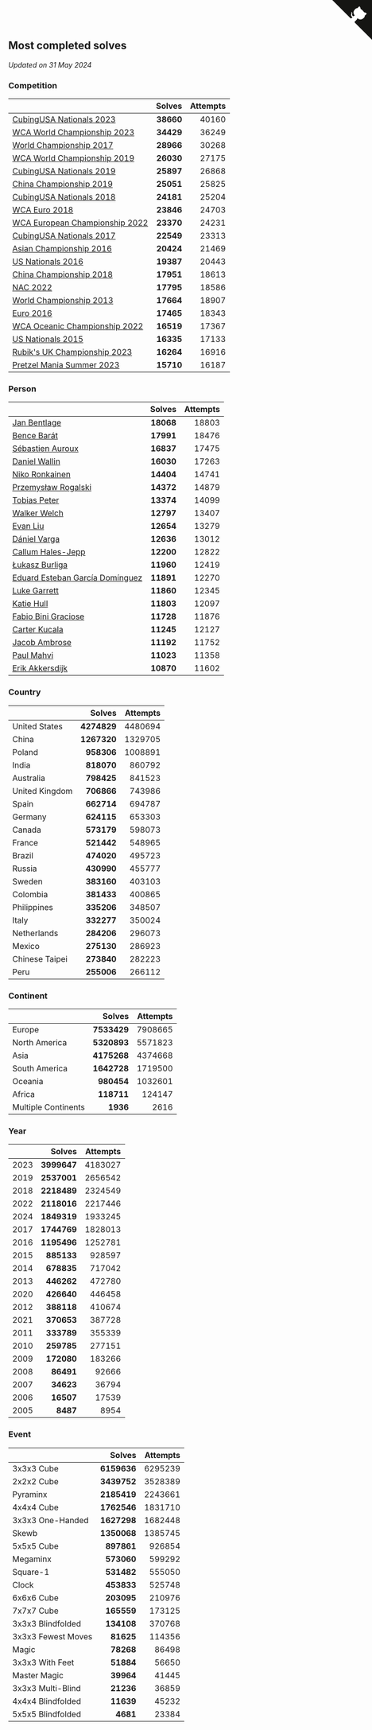 ## Most completed solves

*Updated on 31 May 2024*


### Competition

|  | Solves | Attempts |
| :--- | ---: | ---: |
| [CubingUSA Nationals 2023](https://www.worldcubeassociation.org/competitions/CubingUSANationals2023) | **38660** | 40160 |
| [WCA World Championship 2023](https://www.worldcubeassociation.org/competitions/WC2023) | **34429** | 36249 |
| [World Championship 2017](https://www.worldcubeassociation.org/competitions/WC2017) | **28966** | 30268 |
| [WCA World Championship 2019](https://www.worldcubeassociation.org/competitions/WC2019) | **26030** | 27175 |
| [CubingUSA Nationals 2019](https://www.worldcubeassociation.org/competitions/CubingUSANationals2019) | **25897** | 26868 |
| [China Championship 2019](https://www.worldcubeassociation.org/competitions/ChinaChampionship2019) | **25051** | 25825 |
| [CubingUSA Nationals 2018](https://www.worldcubeassociation.org/competitions/CubingUSANationals2018) | **24181** | 25204 |
| [WCA Euro 2018](https://www.worldcubeassociation.org/competitions/Euro2018) | **23846** | 24703 |
| [WCA European Championship 2022](https://www.worldcubeassociation.org/competitions/Euro2022) | **23370** | 24231 |
| [CubingUSA Nationals 2017](https://www.worldcubeassociation.org/competitions/CubingUSANationals2017) | **22549** | 23313 |
| [Asian Championship 2016](https://www.worldcubeassociation.org/competitions/AsianChampionship2016) | **20424** | 21469 |
| [US Nationals 2016](https://www.worldcubeassociation.org/competitions/USNationals2016) | **19387** | 20443 |
| [China Championship 2018](https://www.worldcubeassociation.org/competitions/ChinaChampionship2018) | **17951** | 18613 |
| [NAC 2022](https://www.worldcubeassociation.org/competitions/NAC2022) | **17795** | 18586 |
| [World Championship 2013](https://www.worldcubeassociation.org/competitions/WC2013) | **17664** | 18907 |
| [Euro 2016](https://www.worldcubeassociation.org/competitions/Euro2016) | **17465** | 18343 |
| [WCA Oceanic Championship 2022](https://www.worldcubeassociation.org/competitions/OC2022) | **16519** | 17367 |
| [US Nationals 2015](https://www.worldcubeassociation.org/competitions/USNationals2015) | **16335** | 17133 |
| [Rubik's UK Championship 2023](https://www.worldcubeassociation.org/competitions/RubiksUKChampionship2023) | **16264** | 16916 |
| [Pretzel Mania Summer 2023](https://www.worldcubeassociation.org/competitions/PretzelManiaSummer2023) | **15710** | 16187 |

### Person

|  | Solves | Attempts |
| :--- | ---: | ---: |
| [Jan Bentlage](https://www.worldcubeassociation.org/persons/2010BENT01) | **18068** | 18803 |
| [Bence Barát](https://www.worldcubeassociation.org/persons/2008BARA01) | **17991** | 18476 |
| [Sébastien Auroux](https://www.worldcubeassociation.org/persons/2008AURO01) | **16837** | 17475 |
| [Daniel Wallin](https://www.worldcubeassociation.org/persons/2013WALL03) | **16030** | 17263 |
| [Niko Ronkainen](https://www.worldcubeassociation.org/persons/2010RONK01) | **14404** | 14741 |
| [Przemysław Rogalski](https://www.worldcubeassociation.org/persons/2013ROGA02) | **14372** | 14879 |
| [Tobias Peter](https://www.worldcubeassociation.org/persons/2014PETE03) | **13374** | 14099 |
| [Walker Welch](https://www.worldcubeassociation.org/persons/2011WELC01) | **12797** | 13407 |
| [Evan Liu](https://www.worldcubeassociation.org/persons/2009LIUE01) | **12654** | 13279 |
| [Dániel Varga](https://www.worldcubeassociation.org/persons/2008VARG01) | **12636** | 13012 |
| [Callum Hales-Jepp](https://www.worldcubeassociation.org/persons/2012HALE01) | **12200** | 12822 |
| [Łukasz Burliga](https://www.worldcubeassociation.org/persons/2013BURL01) | **11960** | 12419 |
| [Eduard Esteban García Domínguez](https://www.worldcubeassociation.org/persons/2011EDUA01) | **11891** | 12270 |
| [Luke Garrett](https://www.worldcubeassociation.org/persons/2017GARR05) | **11860** | 12345 |
| [Katie Hull](https://www.worldcubeassociation.org/persons/2010HULL01) | **11803** | 12097 |
| [Fabio Bini Graciose](https://www.worldcubeassociation.org/persons/2010GRAC02) | **11728** | 11876 |
| [Carter Kucala](https://www.worldcubeassociation.org/persons/2015KUCA01) | **11245** | 12127 |
| [Jacob Ambrose](https://www.worldcubeassociation.org/persons/2010AMBR01) | **11192** | 11752 |
| [Paul Mahvi](https://www.worldcubeassociation.org/persons/2012MAHV01) | **11023** | 11358 |
| [Erik Akkersdijk](https://www.worldcubeassociation.org/persons/2005AKKE01) | **10870** | 11602 |

### Country

|  | Solves | Attempts |
| :--- | ---: | ---: |
| United States | **4274829** | 4480694 |
| China | **1267320** | 1329705 |
| Poland | **958306** | 1008891 |
| India | **818070** | 860792 |
| Australia | **798425** | 841523 |
| United Kingdom | **706866** | 743986 |
| Spain | **662714** | 694787 |
| Germany | **624115** | 653303 |
| Canada | **573179** | 598073 |
| France | **521442** | 548965 |
| Brazil | **474020** | 495723 |
| Russia | **430990** | 455777 |
| Sweden | **383160** | 403103 |
| Colombia | **381433** | 400865 |
| Philippines | **335206** | 348507 |
| Italy | **332277** | 350024 |
| Netherlands | **284206** | 296073 |
| Mexico | **275130** | 286923 |
| Chinese Taipei | **273840** | 282223 |
| Peru | **255006** | 266112 |

### Continent

|  | Solves | Attempts |
| :--- | ---: | ---: |
| Europe | **7533429** | 7908665 |
| North America | **5320893** | 5571823 |
| Asia | **4175268** | 4374668 |
| South America | **1642728** | 1719500 |
| Oceania | **980454** | 1032601 |
| Africa | **118711** | 124147 |
| Multiple Continents | **1936** | 2616 |

### Year

|  | Solves | Attempts |
| :--- | ---: | ---: |
| 2023 | **3999647** | 4183027 |
| 2019 | **2537001** | 2656542 |
| 2018 | **2218489** | 2324549 |
| 2022 | **2118016** | 2217446 |
| 2024 | **1849319** | 1933245 |
| 2017 | **1744769** | 1828013 |
| 2016 | **1195496** | 1252781 |
| 2015 | **885133** | 928597 |
| 2014 | **678835** | 717042 |
| 2013 | **446262** | 472780 |
| 2020 | **426640** | 446458 |
| 2012 | **388118** | 410674 |
| 2021 | **370653** | 387728 |
| 2011 | **333789** | 355339 |
| 2010 | **259785** | 277151 |
| 2009 | **172080** | 183266 |
| 2008 | **86491** | 92666 |
| 2007 | **34623** | 36794 |
| 2006 | **16507** | 17539 |
| 2005 | **8487** | 8954 |

### Event

|  | Solves | Attempts |
| :--- | ---: | ---: |
| 3x3x3 Cube | **6159636** | 6295239 |
| 2x2x2 Cube | **3439752** | 3528389 |
| Pyraminx | **2185419** | 2243661 |
| 4x4x4 Cube | **1762546** | 1831710 |
| 3x3x3 One-Handed | **1627298** | 1682448 |
| Skewb | **1350068** | 1385745 |
| 5x5x5 Cube | **897861** | 926854 |
| Megaminx | **573060** | 599292 |
| Square-1 | **531482** | 555050 |
| Clock | **453833** | 525748 |
| 6x6x6 Cube | **203095** | 210976 |
| 7x7x7 Cube | **165559** | 173125 |
| 3x3x3 Blindfolded | **134108** | 370768 |
| 3x3x3 Fewest Moves | **81625** | 114356 |
| Magic | **78268** | 86498 |
| 3x3x3 With Feet | **51884** | 56650 |
| Master Magic | **39964** | 41445 |
| 3x3x3 Multi-Blind | **21236** | 36859 |
| 4x4x4 Blindfolded | **11639** | 45232 |
| 5x5x5 Blindfolded | **4681** | 23384 |


<a href="https://github.com/jonatanklosko/wca_statistics" class="github-corner" aria-label="View source on Github"><svg width="80" height="80" viewBox="0 0 250 250" style="fill:#151513; color:#fff; position: absolute; top: 0; border: 0; right: 0;" aria-hidden="true"><path d="M0,0 L115,115 L130,115 L142,142 L250,250 L250,0 Z"></path><path d="M128.3,109.0 C113.8,99.7 119.0,89.6 119.0,89.6 C122.0,82.7 120.5,78.6 120.5,78.6 C119.2,72.0 123.4,76.3 123.4,76.3 C127.3,80.9 125.5,87.3 125.5,87.3 C122.9,97.6 130.6,101.9 134.4,103.2" fill="currentColor" style="transform-origin: 130px 106px;" class="octo-arm"></path><path d="M115.0,115.0 C114.9,115.1 118.7,116.5 119.8,115.4 L133.7,101.6 C136.9,99.2 139.9,98.4 142.2,98.6 C133.8,88.0 127.5,74.4 143.8,58.0 C148.5,53.4 154.0,51.2 159.7,51.0 C160.3,49.4 163.2,43.6 171.4,40.1 C171.4,40.1 176.1,42.5 178.8,56.2 C183.1,58.6 187.2,61.8 190.9,65.4 C194.5,69.0 197.7,73.2 200.1,77.6 C213.8,80.2 216.3,84.9 216.3,84.9 C212.7,93.1 206.9,96.0 205.4,96.6 C205.1,102.4 203.0,107.8 198.3,112.5 C181.9,128.9 168.3,122.5 157.7,114.1 C157.9,116.9 156.7,120.9 152.7,124.9 L141.0,136.5 C139.8,137.7 141.6,141.9 141.8,141.8 Z" fill="currentColor" class="octo-body"></path></svg></a><style>.github-corner:hover .octo-arm{animation:octocat-wave 560ms ease-in-out}@keyframes octocat-wave{0%,100%{transform:rotate(0)}20%,60%{transform:rotate(-25deg)}40%,80%{transform:rotate(10deg)}}@media (max-width:500px){.github-corner:hover .octo-arm{animation:none}.github-corner .octo-arm{animation:octocat-wave 560ms ease-in-out}}</style>
